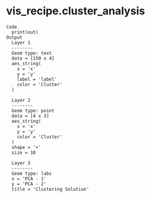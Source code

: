 # vis_recipe.cluster_analysis

    Code
      print(out)
    Output
      Layer 1
      --------
      Geom type: text
      data = [150 x 4]
      aes_string(
        x = 'x'
        y = 'y'
        label = 'label'
        color = 'Cluster'
      )
      
      Layer 2
      --------
      Geom type: point
      data = [4 x 3]
      aes_string(
        x = 'x'
        y = 'y'
        color = 'Cluster'
      )
      shape = '+'
      size = 10
      
      Layer 3
      --------
      Geom type: labs
      x = 'PCA - 1'
      y = 'PCA - 2'
      title = 'Clustering Solution'
      

